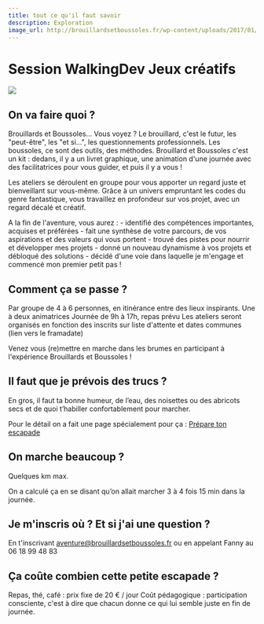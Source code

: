 ```yaml
---
title: tout ce qu'il faut savoir
description: Exploration
image_url: http://brouillardsetboussoles.fr/wp-content/uploads/2017/01/cropped-foggy-1.jpg
---
```


# Session WalkingDev Jeux créatifs

![](http://brouillardsetboussoles.fr/wp-content/uploads/2017/01/cropped-foggy-1.jpg)

## On va faire quoi ?

Brouillards et Boussoles... Vous voyez ? Le brouillard, c'est le futur, les "peut-être", les "et si...", les questionnements professionnels. Les boussoles, ce sont des outils, des méthodes.
Brouillard et Boussoles c'est un kit : dedans, il y a un livret graphique, une animation d'une journée avec des facilitatrices pour vous guider, et puis il y a vous ! 

Les ateliers se déroulent en groupe pour vous apporter un regard juste et bienveillant sur vous-même.
Grâce à un univers empruntant les codes du genre fantastique, vous travaillez en profondeur sur vos projet, avec un regard décalé et créatif.

A la fin de l'aventure, vous aurez : 
     - identifié des compétences importantes, acquises et préférées
     - fait une synthèse de votre parcours, de vos aspirations et des valeurs qui vous portent
     - trouvé des pistes pour nourrir et développer mes projets
     - donné un nouveau dynamisme à vos projets  et débloqué des solutions
     - décidé d'une voie dans laquelle je m'engage et commencé mon premier petit pas !

## Comment ça se passe ?

Par groupe de 4 à 6 personnes, en itinérance entre des lieux inspirants.
Une à deux animatrices
Journée de 9h à 17h, repas prévu 
Les ateliers seront organisés en fonction des inscrits sur liste d'attente et dates communes
(lien vers le framadate)


Venez vous (re)mettre en marche dans les brumes en participant à l'expérience Brouillards et Boussoles !


## Il faut que je prévois des trucs ?

En gros, il faut ta bonne humeur, de l’eau, des noisettes ou des abricots secs et de quoi t’habiller confortablement pour marcher.

Pour le détail on a fait une page spécialement pour ça : [Prépare ton escapade](http://walkingdev.fr/#walkingdev/brouillards-boussolles/blob/master/v31/prepare-ton-escapade.md)

## On marche beaucoup ?

Quelques km max.

On a calculé ça en se disant qu’on allait marcher 3 à 4 fois 15 min dans la journée.

## Je m'inscris où ? Et si j'ai une question ?

En t'inscrivant aventure@brouillardsetboussoles.fr
ou en appelant Fanny au 06 18 99 48 83

## Ça coûte combien cette petite escapade ?

Repas, thé, café : prix fixe de 20 € / jour
Coût pédagogique : participation consciente, c'est à dire que chacun donne ce qui lui semble juste en fin de journée.





